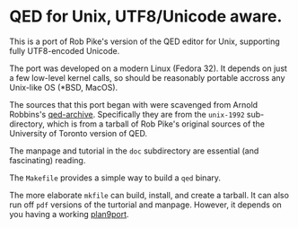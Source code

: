 # QED for Unix, UTF8/Unicode aware.

This is a port of Rob Pike's version of the QED editor for Unix, supporting
fully UTF8-encoded Unicode.

The port was developed on a modern Linux (Fedora 32). It
depends on just a few low-level kernel calls, so should be reasonably
portable accross any Unix-like OS (*BSD, MacOS).

The sources that this port began with were scavenged from Arnold Robbins's
[qed-archive](https://github.com/arnoldrobbins/qed-archive.git). Specifically
they are from the `unix-1992` sub-directory, which is from a tarball
of Rob Pike's original sources of the University of Toronto version of QED.

The manpage and tutorial in the `doc` subdirectory are essential (and fascinating) reading.

The `Makefile` provides a simple way to build a `qed` binary.

The more elaborate `mkfile` can build, install, and create a tarball.
It can also run off `pdf` versions of the turtorial and manpage. However, it
depends on you having a working [plan9port](https://github.com/9fans/plan9port).
